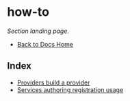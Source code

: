 # how-to

_Section landing page._

- [Back to Docs Home](../README.md)

<!-- AUTO-INDEX:BEGIN -->

## Index

- [Providers build a provider](./providers-build-a-provider.md)
- [Services authoring registration usage](./services-authoring-registration-usage.md)

<!-- AUTO-INDEX:END -->
